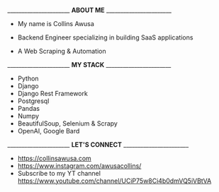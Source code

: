 ######
______________________ **ABOUT ME** _______________________

* My name is Collins Awusa

* Backend Engineer specializing in building SaaS applications
* A Web Scraping & Automation


______________________ **MY STACK** _______________________
* Python
* Django
* Django Rest Framework
* Postgresql
* Pandas
* Numpy
* BeautifulSoup, Selenium & Scrapy
* OpenAI, Google Bard

______________________ **LET'S CONNECT** _______________________
* https://collinsawusa.com 
* https://www.instagram.com/awusacollins/
* Subscribe to my YT channel https://www.youtube.com/channel/UCiP75w8Ci4b0dmVQ5iVBtVA
<!---
Collinshack/Collinshack is a ✨ special ✨ repository because its `README.md` (this file) appears on your GitHub profile.
You can click the Preview link to take a look at your changes.
--->
